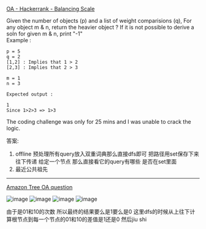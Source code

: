 [OA - Hackerrank - Balancing Scale](https://leetcode.com/discuss/interview-question/2623521/OA-Hackerrank-Balancing-Scale)

Given the number of objects (p) and a list of weight comparisions (q), For any object m & n, return the heavier object ? If it is not possible to derive a soln for given m & n, print "-1"  
Example :

```
p = 5
q = 2
[1,2] : Implies that 1 > 2
[2,3] : Implies that 2 > 3

m = 1
n = 3

Expected output : 

1
Since 1>2>3 => 1>3

```

The coding challenge was only for 25 mins and I was unable to crack the logic.

答案:
1. offline  预处理所有query放入双重词典那么直接dfs即可 把路径用set保存下来 往下传递 给定一个节点 那么直接看它的query有哪些 是否在set里面
2. 最近公共祖先

---------

[Amazon Tree OA question](https://leetcode.com/discuss/interview-question/2936031/Amazon-Tree-OA-question)

![image](https://assets.leetcode.com/users/images/8d18626d-568f-4eef-938b-4d27e18a573e_1671637944.459896.png)
![image](https://assets.leetcode.com/users/images/40486ebc-c34e-482c-bb67-00509055dcc8_1671637947.111288.png)
![image](https://assets.leetcode.com/users/images/b21572ee-21da-49e7-8476-6e2132021fae_1671637950.4724197.png)
![image](https://assets.leetcode.com/users/images/a13aa16d-ff51-4dcb-a7c7-1dd817b63628_1671637953.042649.png)

由于是01和10的次数 所以最终的结果要么是1要么是0
这里dfs的时候从上往下计算根节点到每一个节点的01和10的差值是1还是0 然后jiu shi















<!--stackedit_data:
eyJoaXN0b3J5IjpbMTA3OTYxMzE1MiwxNTgzMzQ1Nl19
-->